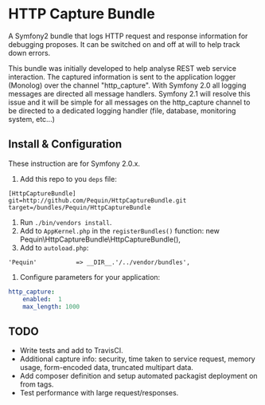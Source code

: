 HTTP Capture Bundle
===================
A Symfony2 bundle that logs HTTP request and response information for debugging proposes. It can be switched on and off at will to help track down errors.

This bundle was initially developed to help analyse REST web service interaction. The captured information is sent to the application logger (Monolog) over the channel "http_capture". With Symfony 2.0 all logging messages are directed all message handlers. Symfony 2.1 will resolve this issue and it will be simple for all messages on the http_capture channel to be directed to a dedicated logging handler (file, database, monitoring system, etc...)

Install & Configuration
-----------------------
These instruction are for Symfony 2.0.x.

1. Add this repo to you `deps` file:
```
[HttpCaptureBundle]
git=http://github.com/Pequin/HttpCaptureBundle.git
target=/bundles/Pequin/HttpCaptureBundle
```
1. Run `./bin/vendors install`.
1. Add to `AppKernel.php` in the `registerBundles()` function:
    new Pequin\HttpCaptureBundle\HttpCaptureBundle(),
1. Add to `autoload.php`:
```
'Pequin'           => __DIR__.'/../vendor/bundles',
```
1. Configure parameters for your application:
```yaml
http_capture:
    enabled:  1
    max_length: 1000
```

TODO
----
* Write tests and add to TravisCI.
* Additional capture info: security, time taken to service request, memory usage, form-encoded data, truncated multipart data.
* Add composer definition and setup automated packagist deployment on from tags.
* Test performance with large request/responses.

